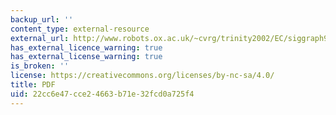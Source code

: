 ```yaml
---
backup_url: ''
content_type: external-resource
external_url: http://www.robots.ox.ac.uk/~cvrg/trinity2002/EC/siggraph94.pdf
has_external_licence_warning: true
has_external_license_warning: true
is_broken: ''
license: https://creativecommons.org/licenses/by-nc-sa/4.0/
title: PDF
uid: 22cc6e47-cce2-4663-b71e-32fcd0a725f4
---
```

